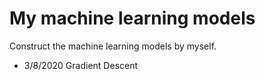 # My machine learning models
Construct the machine learning models by myself.

- 3/8/2020 Gradient Descent
